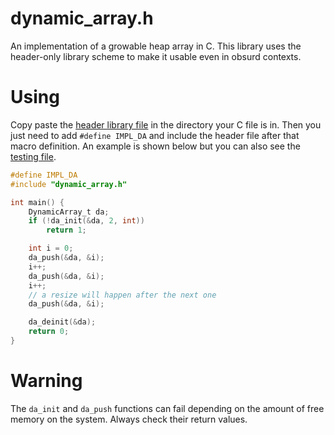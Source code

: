 # dynamic\_array.h
An implementation of a growable heap array in C.
This library uses the header-only library scheme to make it usable even in obsurd contexts.

# Using
Copy paste the [header library file](./dynamic_array.h) in the directory your C file is in.
Then you just need to add `#define IMPL_DA` and include the header file after that macro definition.
An example is shown below but you can also see the [testing file](./dynamic_array_tests.c).

```c
#define IMPL_DA
#include "dynamic_array.h"

int main() {
    DynamicArray_t da;
    if (!da_init(&da, 2, int)) 
        return 1;

    int i = 0;
    da_push(&da, &i);
    i++;
    da_push(&da, &i);
    i++;
    // a resize will happen after the next one
    da_push(&da, &i);

    da_deinit(&da);
    return 0;
}
```

# Warning
The `da_init` and `da_push` functions can fail depending on the amount of free memory on the system. Always check their return values.

